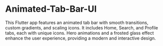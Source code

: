 # Animated-Tab-Bar-UI
This Flutter app features an animated tab bar with smooth transitions, custom gradients, and scaling icons. It includes Home, Search, and Profile tabs, each with unique icons. Hero animations and a frosted glass effect enhance the user experience, providing a modern and interactive design.
